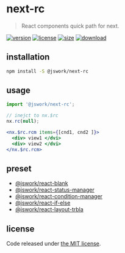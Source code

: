 # next-rc
> React components quick path for next.

[![version][version-image]][version-url]
[![license][license-image]][license-url]
[![size][size-image]][size-url]
[![download][download-image]][download-url]

## installation
```bash
npm install -S @jswork/next-rc
```

## usage
```js
import '@jswork/next-rc';

// inejct to nx.$rc
nx.rc(null);
```

```jsx
<nx.$rc.rcm items={[cnd1, cnd2 ]}>
  <div> view1 </dvi>
  <div> view2 </dvi>
</nx.$rc.rcm>
```

## preset
- [@jswork/react-blank](https://github.com/afeiship/react-blank) 
- [@jswork/react-status-manager](https://github.com/afeiship/react-status-manager)
- [@jswork/react-condition-manager](https://github.com/afeiship/react-condition-manager)
- [@jswork/react-if-else](https://github.com/afeiship/react-if-else)
- [@jswork/react-layout-trbla](https://github.com/afeiship/react-layout-trbla)

## license
Code released under [the MIT license](https://github.com/afeiship/next-rc/blob/master/LICENSE.txt).

[version-image]: https://img.shields.io/npm/v/@jswork/next-rc
[version-url]: https://npmjs.org/package/@jswork/next-rc

[license-image]: https://img.shields.io/npm/l/@jswork/next-rc
[license-url]: https://github.com/afeiship/next-rc/blob/master/LICENSE.txt

[size-image]: https://img.shields.io/bundlephobia/minzip/@jswork/next-rc
[size-url]: https://github.com/afeiship/next-rc/blob/master/dist/next-rc.min.js

[download-image]: https://img.shields.io/npm/dm/@jswork/next-rc
[download-url]: https://www.npmjs.com/package/@jswork/next-rc
